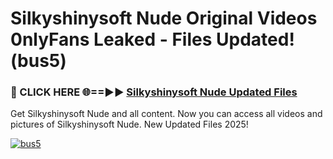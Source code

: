 # Silkyshinysoft Nude Original Videos 0nlyFans Leaked - Files Updated! (bus5)

<h3>🔴 CLICK HERE 🌐==►► <a href="https://tinyurl.com/52m3yx9h" rel="nofollow">Silkyshinysoft Nude Updated Files</a></h3>

Get Silkyshinysoft Nude and all content. Now you can access all videos and pictures of Silkyshinysoft Nude. New Updated Files 2025!

[![bus5](https://i.imgur.com/TnHtlc8.gif)](https://tinyurl.com/52m3yx9h)
